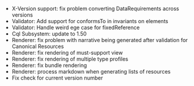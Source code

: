 * X-Version support: fix problem converting DataRequirements across versions
* Validator: Add support for conformsTo in invariants on elements 
* Validator: Handle weird ege case for fixedReference
* Cql Subsystem: update to 1.50
* Renderer: fix problem with narrative being generated after validation for Canonical Resources
* Renderer: fix rendering of must-support view 
* Renderer: fix rendering of multiple type profiles 
* Renderer: fix bundle rendering
* Renderer: process markdown when generating lists of resources
* Fix check for current version number
